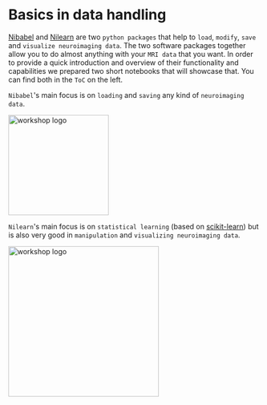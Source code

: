 # Basics in data handling

[Nibabel](https://nipy.org/nibabel/) and [Nilearn](https://nilearn.github.io/stable/index.html) are two `python packages` that help to `load`, `modify`, `save` and `visualize neuroimaging data`.
The two software packages together allow you to do almost anything with your `MRI data` that you want. In order to provide a quick
introduction and overview of their functionality and capabilities we prepared two short notebooks that will showcase that. You can find
both in the `ToC` on the left.


`Nibabel`'s main focus is on `loading` and `saving` any kind of `neuroimaging data`.

<img src="https://nipy.org/nibabel/_static/nibabel-logo.svg" alt="workshop logo" width="200" style="margin:0 0 0 0"/>


`Nilearn`'s main focus is on `statistical learning` (based on [scikit-learn]()) but is also very good in `manipulation` and `visualizing neuroimaging data`.

<img src="https://nilearn.github.io/_static/nilearn-logo.png" alt="workshop logo" width="300" style="margin:0 0 0 0"/>